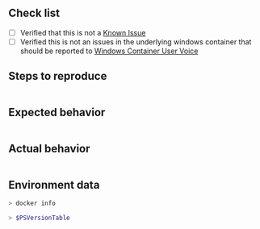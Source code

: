 <!--

For Windows PowerShell 5.1 issues, suggestions, or feature requests please use the following link instead:
- Windows PowerShell [UserVoice](https://windowsserver.uservoice.com/forums/301869-powershell)

If it is a bug report:
- make sure you are able to repro it on the latest released version.
- Search the existing issues.
- Fill out the following repro template:

If it's not a bug, please remove the template and elaborate the issue in your own words.
-->
## Check list

- [ ] Verified that this is not a [Known Issue](https://github.com/PowerShell/PowerShell-Docker/wiki/Known-Issues)
- [ ] Verified this is not an issues in the underlying windows container that should be reported to [Windows Container User Voice](https://windowsserver.uservoice.com/forums/304624-containers)

## Steps to reproduce
<!-- Please include any docker commands you used to run the image -->

```powershell

```

## Expected behavior

```none

```

## Actual behavior

```none

```

## Environment data

<!-- provide the docker info -->

```sh
> docker info
```

<!-- provide the output of $PSVersionTable from powershell in the docker container -->

```powershell
> $PSVersionTable
```
